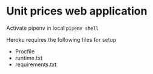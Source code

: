 # Unit prices web application

Activate pipenv in local
`pipenv shell`

Heroku requires the following files for setup
- Procfile
- runtime.txt
- requirements.txt